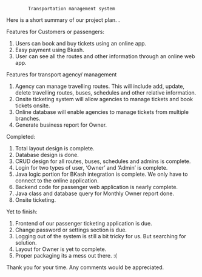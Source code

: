 			Transportation management system
Here is a short summary of our project plan. .

Features for Customers or passengers: 
 1. Users can book and buy tickets using an online app.
 2. Easy payment using Bkash.
 3. User can see all the routes and other information through an online web app. 

Features for transport agency/ management 
1. Agency can manage travelling routes. This will include add, update, delete travelling routes, buses, schedules and other relative information.
2. Onsite ticketing system will allow agencies to manage tickets and book tickets onsite. 
3. Online database will enable agencies to manage tickets from multiple branches. 
4. Generate business report for Owner.

Completed: 
1.	Total layout design is complete.
2.	Database design is done.
3.	CRUD design for all routes, buses, schedules and admins is complete.
4.	Login for two types of user, ‘Owner’ and ‘Admin’ is complete.
5.	Java logic portion for BKash integration is complete. We only have to connect to the online application.
6.	Backend code for passenger web application is nearly complete. 
7.	Java class and database query for Monthly Owner report done.
8.  Onsite ticketing.

Yet to finish:
1.	Frontend of our passenger ticketing application is due.
2.	Change password or settings section is due.
3.	Logging out of the system is still a bit tricky for us. But searching for solution.
4.	Layout for Owner is yet to complete. 
5.  Proper packaging its a mess out there. :(

Thank you for your time. Any comments would be appreciated.  






